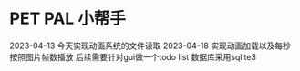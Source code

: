 # PET PAL 小帮手
2023-04-13
今天实现动画系统的文件读取
2023-04-18
实现动画加载以及每秒按照图片帧数播放 后续需要针对gui做一个todo list 数据库采用sqlite3
